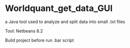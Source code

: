 # Worldquant_get_data_GUI
a Java tool used to analyze and split data into small .txt files

Tool: Netbeans 8.2

Build project before run .bar script
